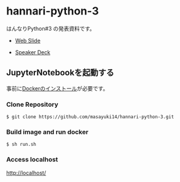# hannari-python-3

はんなりPython#3 の発表資料です。

- [Web Slide](https://gitpitch.com/masayuki14/hannari-python-3/master?grs=github&t=night#)

- [Speaker Deck]()

## JupyterNotebookを起動する

事前に[Dockerのインストール](https://docs.docker.com/install/)が必要です。

### Clone Repository

```
$ git clone https://github.com/masayuki14/hannari-python-3.git
```

### Build image and run docker

```
$ sh run.sh
```

### Access localhost

[http://localhost/](http://localhost/)
